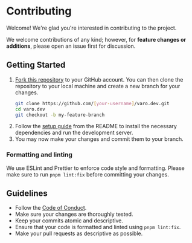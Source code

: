 # Contributing

Welcome! We're glad you're interested in contributing to the project.

We welcome contributions of any kind; however, for **feature changes or additions**, please open an issue first for discussion.

## Getting Started

1. [Fork this repository](https://github.com/mugnavo/varo.dev/fork) to your GitHub account. You can then clone the repository to your local machine and create a new branch for your changes.
    ```sh
    git clone https://github.com/[your-username]/varo.dev.git
    cd varo.dev
    git checkout -b my-feature-branch
    ```
2. Follow the [setup guide](./README.md#development) from the README to install the necessary dependencies and run the development server.
3. You may now make your changes and commit them to your branch.

### Formatting and linting

We use ESLint and Prettier to enforce code style and formatting. Please make sure to run `pnpm lint:fix` before committing your changes.

## Guidelines

-   Follow the [Code of Conduct](CODE_OF_CONDUCT.md).
-   Make sure your changes are thoroughly tested.
-   Keep your commits atomic and descriptive.
-   Ensure that your code is formatted and linted using `pnpm lint:fix`.
-   Make your pull requests as descriptive as possible.
